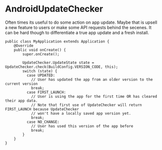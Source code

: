 # AndroidUpdateChecker

Often times its useful to do some action on app update. Maybe that is upsell a new feature to users
or make some API requests behind the secenes. It can be hard though to differentiate a true app update and
a fresh install.

```
public class MyApplication extends Application {
	@Override
	public void onCreate() {
		super.onCreate();
		
		UpdateChecker.UpdateState state = UpdateChecker.check(BuildConfig.VERSION_CODE, this);
		switch (state) {
		  case UPDATED:
		    // User has updated the app from an older version to the current version
		    break;
		  case FIRST_LAUNCH:
		    // User is using the app for the first time OR has cleared their app data.
		    // Note that first use of UpdateChecker will return FIRST_LAUNCH because UpdateChecker
		    // won't have a locally saved app version yet.
		    break;
		  case NO_CHANGE:
		    // User has used this version of the app before
		    break;
		}
	}
}
```
